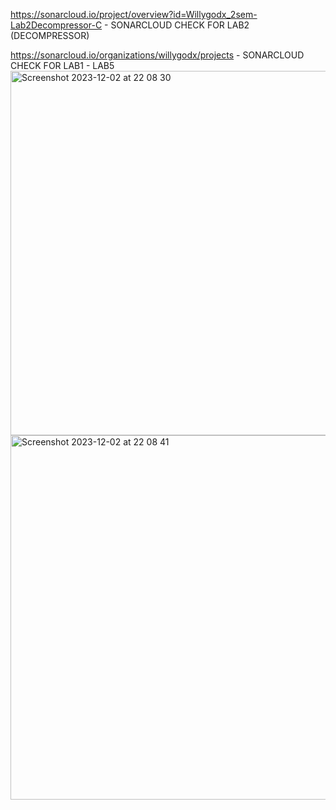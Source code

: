 https://sonarcloud.io/project/overview?id=Willygodx_2sem-Lab2Decompressor-C - SONARCLOUD CHECK FOR LAB2 (DECOMPRESSOR)

https://sonarcloud.io/organizations/willygodx/projects - SONARCLOUD CHECK FOR LAB1 - LAB5
<img width="583" alt="Screenshot 2023-12-02 at 22 08 30" src="https://github.com/Willygodx/2sem-Lab2Decompressor-C/assets/113140881/1040706f-bedb-45b3-9f22-8a08a6e03d57">
<img width="583" alt="Screenshot 2023-12-02 at 22 08 41" src="https://github.com/Willygodx/2sem-Lab2Decompressor-C/assets/113140881/e9b45b06-920f-4ffe-98aa-9fdb0d67762a">
